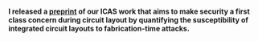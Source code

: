 #### I released a [preprint](https://arxiv.org/abs/1906.08836) of our **ICAS** work that aims to make security a first class concern during circuit layout by quantifying the susceptibility of integrated circuit layouts to fabrication-time attacks.
